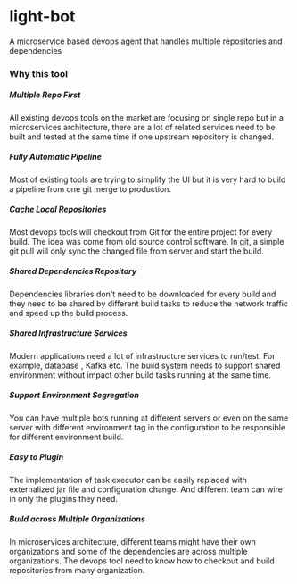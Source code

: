 # light-bot
A microservice based devops agent that handles multiple repositories and dependencies

### Why this tool

##### Multiple Repo First

All existing devops tools on the market are focusing on single repo but in a microservices
architecture, there are a lot of related services need to be built and tested at the same
time if one upstream repository is changed. 

##### Fully Automatic Pipeline

Most of existing tools are trying to simplify the UI but it is very hard to build a pipeline
from one git merge to production.

##### Cache Local Repositories

Most devops tools will checkout from Git for the entire project for every build. The idea
was come from old source control software. In git, a simple git pull will only sync the
changed file from server and start the build.

##### Shared Dependencies Repository

Dependencies libraries don't need to be downloaded for every build and they need to be shared
by different build tasks to reduce the network traffic and speed up the build process. 

##### Shared Infrastructure Services

Modern applications need a lot of infrastructure services to run/test. For example, database
, Kafka etc. The build system needs to support shared environment without impact other build
tasks running at the same time.

##### Support Environment Segregation

You can have multiple bots running at different servers or even on the same server with
different environment tag in the configuration to be responsible for different environment
build. 

##### Easy to Plugin

The implementation of task executor can be easily replaced with externalized jar file and
configuration change. And different team can wire in only the plugins they need. 

##### Build across Multiple Organizations

In microservices architecture, different teams might have their own organizations and some
of the dependencies are across multiple organizations. The devops tool need to know how to
checkout and build repositories from many organization. 

  